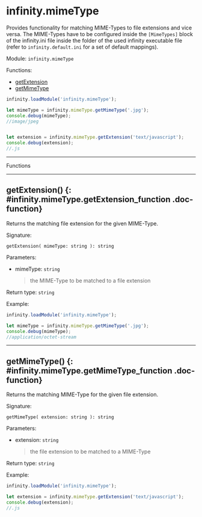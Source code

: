 ﻿# infinity.mimeType

Provides functionality for matching MIME-Types to file extensions and vice versa. The MIME-Types have to be configured inside the `[MimeTypes]` block of the infinity.ini file inside the folder of the used infinity executable file (refer to `infinity.default.ini` for a set of default mappings).

Module: `infinity.mimeType`

<div class="doc-toc" markdown="1">

<div class="doc-toc-heading">Functions:</div>

- [getExtension](#infinity.mimeType.getExtension_function)
- [getMimeType](#infinity.mimeType.getMimeType_function)

</div>

```typescript
infinity.loadModule('infinity.mimeType');

let mimeType = infinity.mimeType.getMimeType('.jpg');
console.debug(mimeType);
//image/jpeg


let extension = infinity.mimeType.getExtension('text/javascript');
console.debug(extension);
//.js
```

---

<div class="doc-heading">Functions</div>

---

## getExtension() {: #infinity.mimeType.getExtension_function .doc-function}

Returns the matching file extension for the given MIME-Type.

Signature:
```
getExtension( mimeType: string ): string
```

Parameters:

- mimeType: `string`
  >the MIME-Type to be matched to a file extension


Return type: `string`

Example:

```typescript
infinity.loadModule('infinity.mimeType');

let mimeType = infinity.mimeType.getMimeType('.jpg');
console.debug(mimeType);
//application/octet-stream
```

---

## getMimeType() {: #infinity.mimeType.getMimeType_function .doc-function}

Returns the matching MIME-Type for the given file extension.

Signature:
```
getMimeType( extension: string ): string
```

Parameters:

- extension: `string`
  >the file extension to be matched to a MIME-Type


Return type: `string`

Example:

```typescript
infinity.loadModule('infinity.mimeType');

let extension = infinity.mimeType.getExtension('text/javascript');
console.debug(extension);
//.js
```



